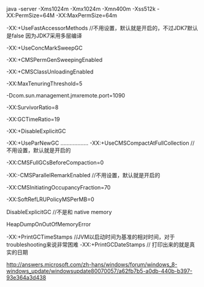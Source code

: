 java -server -Xms1024m -Xmx1024m -Xmn400m -Xss512k -XX:PermSize=64M -XX:MaxPermSize=64m

-XX:+UseFastAccessorMethods //不用设置，默认就是开启的，不过JDK7默认是false 因为JDK7采用多层编译

-XX:+UseConcMarkSweepGC

-XX:+CMSPermGenSweepingEnabled

-XX:+CMSClassUnloadingEnabled

-XX:MaxTenuringThreshold=5

-Dcom.sun.management.jmxremote.port=1090

-XX:SurvivorRatio=8 

-XX:GCTimeRatio=19

-XX:+DisableExplicitGC

-XX:+UseParNewGC
..................
-XX:+UseCMSCompactAtFullCollection //不用设置，默认就是开启的

-XX:CMSFullGCsBeforeCompaction=0

-XX:-CMSParallelRemarkEnabled  //不用设置，默认就是开启的

-XX:CMSInitiatingOccupancyFraction=70

-XX:SoftRefLRUPolicyMSPerMB=0


DisableExplicitGC //不是和 native memory

HeapDumpOnOutOfMemoryError

-XX:+PrintGCTimeStamps //JVM以启动时间为基准的相对时间，对于troubleshooting来说非常困难
-XX:+PrintGCDateStamps // 打印出来的就是真实的日期


http://answers.microsoft.com/zh-hans/windows/forum/windows_8-windows_update/windowsupdate80070057/a62fb7b5-a0db-440b-b397-93e364a3d438